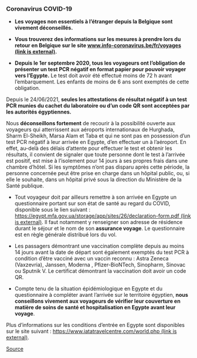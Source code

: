 ### **Coronavirus COVID-19**

*   **Les voyages non essentiels à l’étranger depuis la Belgique sont vivement déconseillés.**
*   **Vous trouverez des informations sur les mesures à prendre lors du retour en Belgique sur le site [www.info-coronavirus.be/fr/voyages (link is external)](http://www.info-coronavirus.be/fr/voyages).**

*   **Depuis le 1er septembre 2020, tous les voyageurs ont l’obligation de présenter un test PCR négatif en format papier pour pouvoir voyager vers l’Egypte.** Le test doit avoir été effectué moins de 72 h avant l’embarquement. Les enfants de moins de 6 ans sont exemptés de cette obligation.

Depuis le 24/06/2021, **seules les attestations de résultat négatif à un test PCR munies du cachet du laboratoire ou d’un code QR sont acceptées par les autorités égyptiennes.**

Nous **déconseillons fortement** de recourir à la possibilité ouverte aux voyageurs qui atterrissent aux aéroports internationaux de Hurghada, Sharm El-Sheikh, Marsa Alam et Taba et qui ne sont pas en possession d’un test PCR négatif à leur arrivée en Egypte, d’en effectuer un à l’aéroport. En effet, au-delà des délais d’attente pour effectuer le test et obtenir les résultats, il convient de signaler que toute personne dont le test à l’arrivée est positif, est mise à l’isolement pour 14 jours à ses propres frais dans une chambre d’hôtel. Si les symptômes n’ont pas disparu après cette période, la personne concernée peut être prise en charge dans un hôpital public, ou, si elle le souhaite, dans un hôpital privé sous la direction du Ministère de la Santé publique.

*   Tout voyageur doit par ailleurs remettre à son arrivée en Egypte un questionnaire portant sur son état de santé au regard du COVID, disponible sous le lien suivant : [https://egypt.mfa.gov.ua/storage/app/sites/26/declaration-form.pdf (link is external)](https://egypt.mfa.gov.ua/storage/app/sites/26/declaration-form.pdf). Il faut notamment y renseigner son adresse de résidence durant le séjour et le nom de son **assurance voyage**. Le questionnaire est en règle générale distribué lors du vol.

*   Les passagers démontrant une vaccination complète depuis au moins 14 jours avant la date de départ sont également exemptés du test PCR à condition d’être vacciné avec un vaccin reconnu : Astra Zeneca (Vaxzevria), Janssen, Moderna , Pfizer-BioNTech, Sinopharm, Sinovac ou Sputnik V. Le certificat démontrant la vaccination doit avoir un code QR.

*   Compte tenu de la situation épidémiologique en Egypte et du questionnaire à compléter avant l’arrivée sur le territoire égyptien, **nous conseillons vivement aux voyageurs de vérifier leur couverture en matière de soins de santé et hospitalisation en Egypte avant leur voyage**.

Plus d’informations sur les conditions d’entrée en Egypte sont disponibles sur le site suivant : [https://www.iatatravelcentre.com/world.php (link is external)](https://www.iatatravelcentre.com/world.php).

[Source](https://diplomatie.belgium.be/fr/Services/voyager_a_letranger/conseils_par_destination/egypte)